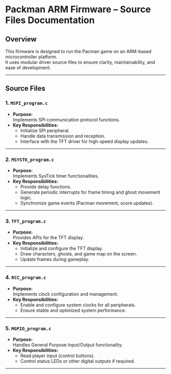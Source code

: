 # Packman ARM Firmware – Source Files Documentation

## Overview
This firmware is designed to run the Pacman game on an ARM-based microcontroller platform.  
It uses modular driver source files to ensure clarity, maintainability, and ease of development.

---

## Source Files

### 1. `MSPI_program.c`
- **Purpose:**  
  Implements SPI communication protocol functions.
- **Key Responsibilities:**  
  - Initialize SPI peripheral.  
  - Handle data transmission and reception.  
  - Interface with the TFT driver for high-speed display updates.  

---

### 2. `MSYSTK_program.c`
- **Purpose:**  
  Implements SysTick timer functionalities.
- **Key Responsibilities:**  
  - Provide delay functions.  
  - Generate periodic interrupts for frame timing and ghost movement logic.  
  - Synchronize game events (Pacman movement, score updates).  

---

### 3. `TFT_program.c`
- **Purpose:**  
  Provides APIs for the TFT display.
- **Key Responsibilities:**  
  - Initialize and configure the TFT display.  
  - Draw characters, ghosts, and game map on the screen.  
  - Update frames during gameplay.  

---

### 4. `RCC_program.c`
- **Purpose:**  
  Implements clock configuration and management.
- **Key Responsibilities:**  
  - Enable and configure system clocks for all peripherals.  
  - Ensure stable and optimized system performance.  

---

### 5. `MGPIO_program.c`
- **Purpose:**  
  Handles General Purpose Input/Output functionality.
- **Key Responsibilities:**  
  - Read player input (control buttons).  
  - Control status LEDs or other digital outputs if required.  

---
